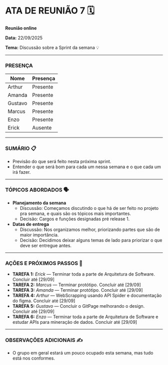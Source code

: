 # ATA DE REUNIÃO 7 🗓️

**Reunião online**

**Data:** 22/09/2025

**Tema:** Discussão sobre a Sprint da semana 💡

---

### PRESENÇA

| Nome | Presença |
| --- | --- |
| Arthur | Presente |
| Amanda | Presente |
| Gustavo | Presente |
| Marcus | Presente |
| Enzo | Presente |
| Erick | Ausente |

---

### SUMÁRIO 📋

- Previsão do que será feito nesta próxima sprint.
- Entender o que será bom para cada um nessa semana e o que cada um irá fazer.

---

### TÓPICOS ABORDADOS 🗣️

- **Planejamento da semana**
    - Discussão: Começamos discutindo o que há de ser feito no projeto pra semana, e quais são os tópicos mais importantes.
    - Decisão: Cargos e funções designadas pré release 1.
- **Datas de entrega**
    - Discussão: Nos organizamos melhor, priorizando partes que são de maior importância.
    - Decisão: Decidimos deixar alguns temas de lado para priorizar o que deve ser entregue antes.

---

### AÇÕES E PRÓXIMOS PASSOS 🚀

- **TAREFA 1:** *Erick* — Terminar toda a parte de Arquitetura de Software. Concluir até [29/09]
- **TAREFA 2:** *Marcus* —  Terminar protótipo. Concluir até [29/09]
- **TAREFA 3:** *Amanda* — Terminar protótipo. Concluir até [29/09]
- **TAREFA 4:** *Arthur* — WebScrapping usando API Spider e documentação do figma. Concluir até [29/09]
- **TAREFA 5:** *Gustavo* — Concluir o GitPage melhorando o design. Concluir até [29/09]
- **TAREFA 6:** *Enzo* — Terminar toda a parte de Arquitetura de Software e estudar APIs para mineração de dados. Concluir até [29/09]

---

### OBSERVAÇÕES ADICIONAIS ✍️

- O grupo em geral estará um pouco ocupado esta semana, mas tudo está nos conformes.